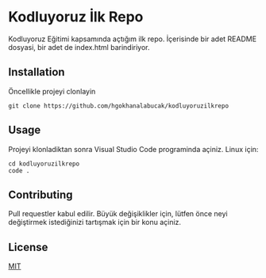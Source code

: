 # Kodluyoruz İlk Repo
Kodluyoruz Eğitimi kapsamında açtığım ilk repo. İçerisinde bir adet README dosyasi, bir adet de index.html barindiriyor.
## Installation
Öncellikle projeyi clonlayin
```
git clone https://github.com/hgokhanalabucak/kodluyoruzilkrepo
```
## Usage
Projeyi klonladiktan sonra Visual Studio Code programinda açiniz.
Linux için:
```
cd kodluyoruzilkrepo
code .
```
## Contributing
Pull requestler kabul edilir. Büyük değişiklikler için, lütfen önce neyi değiştirmek istediğinizi tartışmak için bir konu açiniz.
## License
[MIT](https://choosealicense.com/licenses/mit/)

